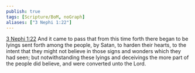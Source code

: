 ```yaml
---
publish: true
tags: [Scripture/BoM, noGraph]
aliases: ["3 Nephi 1:22"]
---
```

[3 Nephi 1:22](https://churchofjesuschrist.org/study/scriptures/bofm/3-ne/1?lang=eng&id=p22#p22) And it came to pass that from this time forth there began to be lyings sent forth among the people, by Satan, to harden their hearts, to the intent that they might not believe in those signs and wonders which they had seen; but notwithstanding these lyings and deceivings the more part of the people did believe, and were converted unto the Lord.
